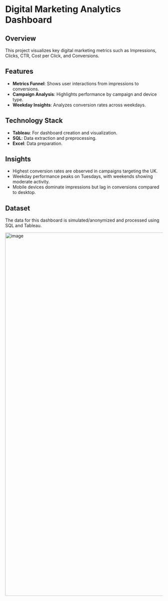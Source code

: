 # Digital Marketing Analytics Dashboard

## Overview
This project visualizes key digital marketing metrics such as Impressions, Clicks, CTR, Cost per Click, and Conversions.

## Features
- **Metrics Funnel**: Shows user interactions from impressions to conversions.
- **Campaign Analysis**: Highlights performance by campaign and device type.
- **Weekday Insights**: Analyzes conversion rates across weekdays.

## Technology Stack
- **Tableau**: For dashboard creation and visualization.
- **SQL**: Data extraction and preprocessing.
- **Excel**: Data preparation.

## Insights
- Highest conversion rates are observed in campaigns targeting the UK.
- Weekday performance peaks on Tuesdays, with weekends showing moderate activity.
- Mobile devices dominate impressions but lag in conversions compared to desktop.

## Dataset
The data for this dashboard is simulated/anonymized and processed using SQL and Tableau.



<img width="1160" alt="image" src="https://github.com/user-attachments/assets/2e933fe2-3b5c-444a-bf0d-c399214f9d35">
